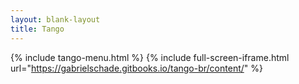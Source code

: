 ```yaml
---
layout: blank-layout
title: Tango
---
```

{% include tango-menu.html %}
{% include full-screen-iframe.html url="https://gabrielschade.gitbooks.io/tango-br/content/" %}